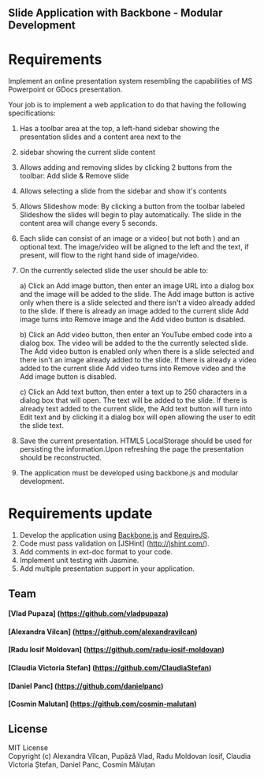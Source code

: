 ## Slide Application with Backbone - Modular Development

# Requirements

Implement an online presentation system resembling the capabilities of MS Powerpoint or GDocs presentation.

Your job is to implement a web application to do that having the following specifications:

1. Has a toolbar area at the top, a left-hand sidebar showing the presentation slides and a content area next to the 
2. sidebar showing the current slide content
3. Allows adding and removing slides by clicking 2 buttons from the toolbar: Add slide & Remove slide
4. Allows selecting a slide from the sidebar and show it's contents
5. Allows Slideshow mode: By clicking a button from the toolbar labeled Slideshow the slides will begin to play 
automatically. The slide in the content area will change every 5 seconds.
6. Each slide can consist of an image or a video( but not both ) and an optional text. The image/video will be aligned 
to the left and the text, if present, will flow to the right hand side of image/video.
7. On the currently selected slide the user should be able to:

    a) Click an Add image button, then enter an image URL into a dialog box and the image will be added to the 
slide. The Add image button is active only when there is a slide selected and there isn't a video already 
added to the slide.
If there is already an image added to the current slide Add image turns into Remove image and the Add video 
button is disabled.

    b) Click an Add video button, then enter an YouTube embed code into a dialog box. The video will be added to 
the the currently selected slide. The Add video button is enabled only when there is a slide selected and there 
isn't an image already added to the slide.
If there is already a  video added to the current slide Add video turns into Remove video and the Add image 
button is disabled.

    c) Click an Add text button, then enter a text up to 250 characters in a dialog box that will open. 
The text will be added to the slide.
If there is already text added to the current slide, the Add text button will turn into Edit text and by 
clicking it a dialog box will open allowing the user to edit the slide text.

8. Save the current presentation. HTML5 LocalStorage should be used for persisting the information.Upon refreshing 
the page the presentation should be reconstructed.
9. The application must be developed using backbone.js and modular development.

# Requirements update

1. Develop the application using [Backbone.js](http://documentcloud.github.com/backbone) and [RequireJS](http://requirejs.org).
1. Code must pass validation on [JSHint] (http://jshint.com/).
2. Add comments in ext-doc format to your code.
3. Implement unit testing with Jasmine.
4. Add multiple presentation support in your application.

## Team

#### [Vlad Pupaza] (https://github.com/vladpupaza)
#### [Alexandra Vilcan] (https://github.com/alexandravilcan)
#### [Radu Iosif Moldovan] (https://github.com/radu-iosif-moldovan)
#### [Claudia Victoria Stefan] (https://github.com/ClaudiaStefan)
#### [Daniel Panc] (https://github.com/danielpanc)
#### [Cosmin Malutan] (https://github.com/cosmin-malutan)

## License

MIT License  
Copyright (c) Alexandra Vîlcan, Pupăză Vlad, Radu Moldovan Iosif, Claudia Victoria Ștefan, Daniel Panc, Cosmin Măluțan
